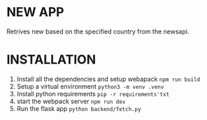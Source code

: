 # NEW APP

Retrives new based on the specified country from the newsapi.

# INSTALLATION

1. Install all the dependencies and setup webapack
```npm run build```
2. Setup a virtual environment
```python3 -m venv .venv```
3. Install python requirements
```pip -r requirements'txt```
4. start the webpack server
```npm run dev```
5. Run the flask app
```python backend/fetch.py```

